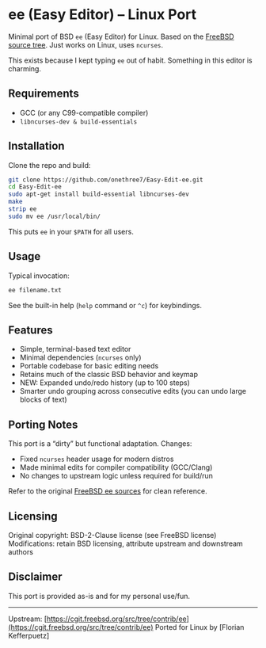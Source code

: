 # ee (Easy Editor) – Linux Port

Minimal port of BSD `ee` (Easy Editor) for Linux. Based on the [FreeBSD source tree](https://cgit.freebsd.org/src/tree/contrib/ee). Just works on Linux, uses `ncurses`.

This exists because I kept typing `ee` out of habit. Something in this editor is charming.

## Requirements

- GCC (or any C99-compatible compiler)
- `libncurses-dev & build-essentials`

## Installation

Clone the repo and build:

```sh
git clone https://github.com/onethree7/Easy-Edit-ee.git
cd Easy-Edit-ee
sudo apt-get install build-essential libncurses-dev
make
strip ee
sudo mv ee /usr/local/bin/
```

This puts `ee` in your `$PATH` for all users.

## Usage

Typical invocation:

```sh
ee filename.txt
```

See the built-in help (`help` command or `^c`) for keybindings.

## Features

- Simple, terminal-based text editor
- Minimal dependencies (`ncurses` only)
- Portable codebase for basic editing needs
- Retains much of the classic BSD behavior and keymap
- NEW: Expanded undo/redo history (up to 100 steps)
- Smarter undo grouping across consecutive edits (you can undo large blocks of text)

## Porting Notes

This port is a “dirty” but functional adaptation. Changes:
- Fixed `ncurses` header usage for modern distros
- Made minimal edits for compiler compatibility (GCC/Clang)
- No changes to upstream logic unless required for build/run

Refer to the original [FreeBSD ee sources](https://cgit.freebsd.org/src/tree/contrib/ee) for clean reference.

## Licensing

Original copyright:
BSD-2-Clause license (see FreeBSD license)
Modifications: retain BSD licensing, attribute upstream and downstream authors

## Disclaimer

This port is provided as-is and for my personal use/fun.

---

Upstream: [https://cgit.freebsd.org/src/tree/contrib/ee](https://cgit.freebsd.org/src/tree/contrib/ee)
Ported for Linux by [Florian Kefferpuetz]
